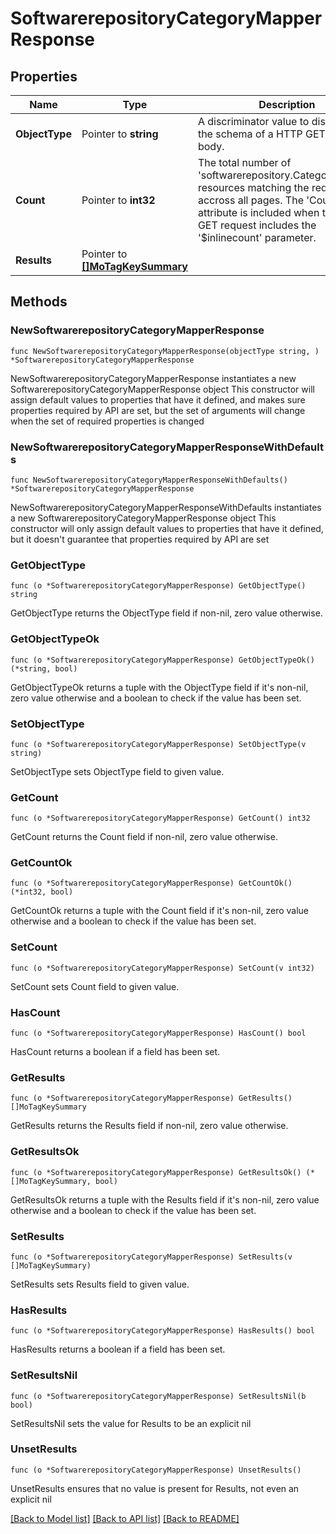 # SoftwarerepositoryCategoryMapperResponse

## Properties

Name | Type | Description | Notes
------------ | ------------- | ------------- | -------------
**ObjectType** | Pointer to **string** | A discriminator value to disambiguate the schema of a HTTP GET response body. | 
**Count** | Pointer to **int32** | The total number of &#39;softwarerepository.CategoryMapper&#39; resources matching the request, accross all pages. The &#39;Count&#39; attribute is included when the HTTP GET request includes the &#39;$inlinecount&#39; parameter. | [optional] 
**Results** | Pointer to [**[]MoTagKeySummary**](MoTagKeySummary.md) |  | [optional] 

## Methods

### NewSoftwarerepositoryCategoryMapperResponse

`func NewSoftwarerepositoryCategoryMapperResponse(objectType string, ) *SoftwarerepositoryCategoryMapperResponse`

NewSoftwarerepositoryCategoryMapperResponse instantiates a new SoftwarerepositoryCategoryMapperResponse object
This constructor will assign default values to properties that have it defined,
and makes sure properties required by API are set, but the set of arguments
will change when the set of required properties is changed

### NewSoftwarerepositoryCategoryMapperResponseWithDefaults

`func NewSoftwarerepositoryCategoryMapperResponseWithDefaults() *SoftwarerepositoryCategoryMapperResponse`

NewSoftwarerepositoryCategoryMapperResponseWithDefaults instantiates a new SoftwarerepositoryCategoryMapperResponse object
This constructor will only assign default values to properties that have it defined,
but it doesn't guarantee that properties required by API are set

### GetObjectType

`func (o *SoftwarerepositoryCategoryMapperResponse) GetObjectType() string`

GetObjectType returns the ObjectType field if non-nil, zero value otherwise.

### GetObjectTypeOk

`func (o *SoftwarerepositoryCategoryMapperResponse) GetObjectTypeOk() (*string, bool)`

GetObjectTypeOk returns a tuple with the ObjectType field if it's non-nil, zero value otherwise
and a boolean to check if the value has been set.

### SetObjectType

`func (o *SoftwarerepositoryCategoryMapperResponse) SetObjectType(v string)`

SetObjectType sets ObjectType field to given value.


### GetCount

`func (o *SoftwarerepositoryCategoryMapperResponse) GetCount() int32`

GetCount returns the Count field if non-nil, zero value otherwise.

### GetCountOk

`func (o *SoftwarerepositoryCategoryMapperResponse) GetCountOk() (*int32, bool)`

GetCountOk returns a tuple with the Count field if it's non-nil, zero value otherwise
and a boolean to check if the value has been set.

### SetCount

`func (o *SoftwarerepositoryCategoryMapperResponse) SetCount(v int32)`

SetCount sets Count field to given value.

### HasCount

`func (o *SoftwarerepositoryCategoryMapperResponse) HasCount() bool`

HasCount returns a boolean if a field has been set.

### GetResults

`func (o *SoftwarerepositoryCategoryMapperResponse) GetResults() []MoTagKeySummary`

GetResults returns the Results field if non-nil, zero value otherwise.

### GetResultsOk

`func (o *SoftwarerepositoryCategoryMapperResponse) GetResultsOk() (*[]MoTagKeySummary, bool)`

GetResultsOk returns a tuple with the Results field if it's non-nil, zero value otherwise
and a boolean to check if the value has been set.

### SetResults

`func (o *SoftwarerepositoryCategoryMapperResponse) SetResults(v []MoTagKeySummary)`

SetResults sets Results field to given value.

### HasResults

`func (o *SoftwarerepositoryCategoryMapperResponse) HasResults() bool`

HasResults returns a boolean if a field has been set.

### SetResultsNil

`func (o *SoftwarerepositoryCategoryMapperResponse) SetResultsNil(b bool)`

 SetResultsNil sets the value for Results to be an explicit nil

### UnsetResults
`func (o *SoftwarerepositoryCategoryMapperResponse) UnsetResults()`

UnsetResults ensures that no value is present for Results, not even an explicit nil

[[Back to Model list]](../README.md#documentation-for-models) [[Back to API list]](../README.md#documentation-for-api-endpoints) [[Back to README]](../README.md)


